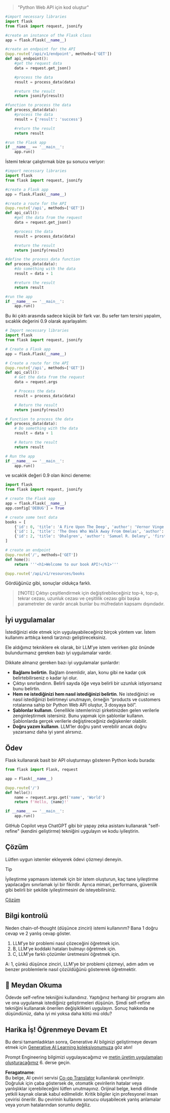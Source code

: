 <!--
CO_OP_TRANSLATOR_METADATA:
{
  "original_hash": "2b4c36be7d66b32e4fac47761718b4a9",
  "translation_date": "2025-07-09T11:32:11+00:00",
  "source_file": "05-advanced-prompts/README.md",
  "language_code": "tr"
}
-->

> "Python Web API için kod oluştur"
```python
#import necessary libraries
import flask
from flask import request, jsonify

#create an instance of the Flask class
app = flask.Flask(__name__)

#create an endpoint for the API
@app.route('/api/v1/endpoint', methods=['GET'])
def api_endpoint():
    #get the request data
    data = request.get_json()

    #process the data
    result = process_data(data)

    #return the result
    return jsonify(result)

#function to process the data
def process_data(data):
    #process the data
    result = {'result': 'success'}

    #return the result
    return result

#run the Flask app
if __name__ == '__main__':
    app.run()

```

İstemi tekrar çalıştırmak bize şu sonucu veriyor:

```python
#import necessary libraries
import flask
from flask import request, jsonify

#create a Flask app
app = flask.Flask(__name__)

#create a route for the API
@app.route('/api', methods=['GET'])
def api_call():
    #get the data from the request
    data = request.get_json()

    #process the data
    result = process_data(data)

    #return the result
    return jsonify(result)

#define the process_data function
def process_data(data):
    #do something with the data
    result = data + 1

    #return the result
    return result

#run the app
if __name__ == '__main__':
    app.run()

```

Bu iki çıktı arasında sadece küçük bir fark var. Bu sefer tam tersini yapalım, sıcaklık değerini 0.9 olarak ayarlayalım:

```python
# Import necessary libraries
import flask
from flask import request, jsonify

# Create a Flask app
app = flask.Flask(__name__)

# Create a route for the API
@app.route('/api', methods=['GET'])
def api_call():
    # Get the data from the request
    data = request.args

    # Process the data
    result = process_data(data)

    # Return the result
    return jsonify(result)

# Function to process the data
def process_data(data):
    # Do something with the data
    result = data + 1

    # Return the result
    return result

# Run the app
if __name__ == '__main__':
    app.run()

```

ve sıcaklık değeri 0.9 olan ikinci deneme:

```python
import flask
from flask import request, jsonify

# create the Flask app
app = flask.Flask(__name__)
app.config['DEBUG'] = True

# create some test data
books = [
    {'id': 0, 'title': 'A Fire Upon The Deep', 'author': 'Vernor Vinge', 'first_sentence': 'The coldsleep itself was dreamless.', 'year_published': '1992'},
    {'id': 1, 'title': 'The Ones Who Walk Away From Omelas', 'author': 'Ursula K. Le Guin', 'first_sentence': 'With a clamor of bells that set the swallows soaring, the Festival of Summer came to the city Omelas, bright-towered by the sea.', 'published': '1973'},
    {'id': 2, 'title': 'Dhalgren', 'author': 'Samuel R. Delany', 'first_sentence': 'to wound the autumnal city.', 'published': '1975'}
]

# create an endpoint
@app.route('/', methods=['GET'])
def home():
    return '''<h1>Welcome to our book API!</h1>'''

@app.route('/api/v1/resources/books

```

Gördüğünüz gibi, sonuçlar oldukça farklı.

> [!NOTE] Çıktıyı çeşitlendirmek için değiştirebileceğiniz top-k, top-p, tekrar cezası, uzunluk cezası ve çeşitlilik cezası gibi başka parametreler de vardır ancak bunlar bu müfredatın kapsamı dışındadır.

## İyi uygulamalar

İstediğinizi elde etmek için uygulayabileceğiniz birçok yöntem var. İstem kullanımı arttıkça kendi tarzınızı geliştireceksiniz.

Ele aldığımız tekniklere ek olarak, bir LLM’ye istem verirken göz önünde bulundurmanız gereken bazı iyi uygulamalar vardır.

Dikkate almanız gereken bazı iyi uygulamalar şunlardır:

- **Bağlamı belirtin**. Bağlam önemlidir, alan, konu gibi ne kadar çok belirtebilirseniz o kadar iyi olur.
- Çıktıyı sınırlandırın. Belirli sayıda öğe veya belirli bir uzunluk istiyorsanız bunu belirtin.
- **Hem ne istediğinizi hem nasıl istediğinizi belirtin**. Ne istediğinizi ve nasıl istediğinizi belirtmeyi unutmayın, örneğin “products ve customers rotalarına sahip bir Python Web API oluştur, 3 dosyaya böl”.
- **Şablonlar kullanın**. Genellikle istemlerinizi şirketinizden gelen verilerle zenginleştirmek istersiniz. Bunu yapmak için şablonlar kullanın. Şablonlarda gerçek verilerle değiştireceğiniz değişkenler olabilir.
- **Doğru yazım kullanın**. LLM’ler doğru yanıt verebilir ancak doğru yazarsanız daha iyi yanıt alırsınız.

## Ödev

Flask kullanarak basit bir API oluşturmayı gösteren Python kodu burada:

```python
from flask import Flask, request

app = Flask(__name__)

@app.route('/')
def hello():
    name = request.args.get('name', 'World')
    return f'Hello, {name}!'

if __name__ == '__main__':
    app.run()
```

GitHub Copilot veya ChatGPT gibi bir yapay zeka asistanı kullanarak "self-refine" (kendini geliştirme) tekniğini uygulayın ve kodu iyileştirin.

## Çözüm

Lütfen uygun istemler ekleyerek ödevi çözmeyi deneyin.

> [!TIP]
> İyileştirme yapmasını istemek için bir istem oluşturun, kaç tane iyileştirme yapılacağını sınırlamak iyi bir fikirdir. Ayrıca mimari, performans, güvenlik gibi belirli bir şekilde iyileştirmesini de isteyebilirsiniz.

[Çözüm](../../../05-advanced-prompts/python/aoai-solution.py)

## Bilgi kontrolü

Neden chain-of-thought (düşünce zinciri) istemi kullanırım? Bana 1 doğru cevap ve 2 yanlış cevap göster.

1. LLM’ye bir problemi nasıl çözeceğini öğretmek için.
1. B, LLM’ye koddaki hataları bulmayı öğretmek için.
1. C, LLM’ye farklı çözümler üretmesini öğretmek için.

A: 1, çünkü düşünce zinciri, LLM’ye bir problemi çözmeyi, adım adım ve benzer problemlerle nasıl çözüldüğünü göstererek öğretmektir.

## 🚀 Meydan Okuma

Ödevde self-refine tekniğini kullandınız. Yaptığınız herhangi bir programı alın ve ona uygulamak istediğiniz geliştirmeleri düşünün. Şimdi self-refine tekniğini kullanarak önerilen değişiklikleri uygulayın. Sonuç hakkında ne düşündünüz, daha iyi mi yoksa daha kötü mü oldu?

## Harika İş! Öğrenmeye Devam Et

Bu dersi tamamladıktan sonra, Generative AI bilginizi geliştirmeye devam etmek için [Generative AI Learning koleksiyonumuza](https://aka.ms/genai-collection?WT.mc_id=academic-105485-koreyst) göz atın!

Prompt Engineering bilgimizi uygulayacağımız ve [metin üretim uygulamaları oluşturacağımız](../06-text-generation-apps/README.md?WT.mc_id=academic-105485-koreyst) 6. derse geçin.

**Feragatname**:  
Bu belge, AI çeviri servisi [Co-op Translator](https://github.com/Azure/co-op-translator) kullanılarak çevrilmiştir. Doğruluk için çaba göstersek de, otomatik çevirilerin hatalar veya yanlışlıklar içerebileceğini lütfen unutmayınız. Orijinal belge, kendi dilinde yetkili kaynak olarak kabul edilmelidir. Kritik bilgiler için profesyonel insan çevirisi önerilir. Bu çevirinin kullanımı sonucu oluşabilecek yanlış anlamalar veya yorum hatalarından sorumlu değiliz.